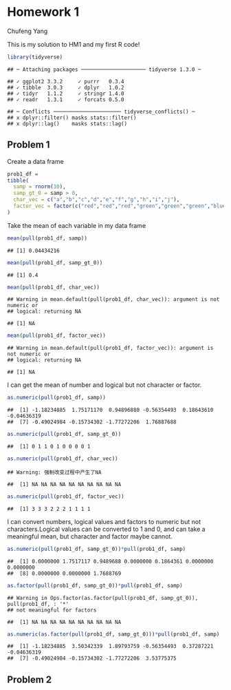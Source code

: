 Homework 1
================
Chufeng Yang

This is my solution to HM1 and my first R code\!

``` r
library(tidyverse)
```

    ## ─ Attaching packages ───────────────────── tidyverse 1.3.0 ─

    ## ✓ ggplot2 3.3.2     ✓ purrr   0.3.4
    ## ✓ tibble  3.0.3     ✓ dplyr   1.0.2
    ## ✓ tidyr   1.1.2     ✓ stringr 1.4.0
    ## ✓ readr   1.3.1     ✓ forcats 0.5.0

    ## ─ Conflicts ────────────────────── tidyverse_conflicts() ─
    ## x dplyr::filter() masks stats::filter()
    ## x dplyr::lag()    masks stats::lag()

## Problem 1

Create a data frame

``` r
prob1_df =
tibble(
  samp = rnorm(10),
  samp_gt_0 = samp > 0,
  char_vec = c("a","b","c","d","e","f","g","h","i","j"),
  factor_vec = factor(c("red","red","red","green","green","green","blue","blue","blue","blue"))
)
```

Take the mean of each variable in my data frame

``` r
mean(pull(prob1_df, samp))
```

    ## [1] 0.04434216

``` r
mean(pull(prob1_df, samp_gt_0))
```

    ## [1] 0.4

``` r
mean(pull(prob1_df, char_vec))
```

    ## Warning in mean.default(pull(prob1_df, char_vec)): argument is not numeric or
    ## logical: returning NA

    ## [1] NA

``` r
mean(pull(prob1_df, factor_vec))
```

    ## Warning in mean.default(pull(prob1_df, factor_vec)): argument is not numeric or
    ## logical: returning NA

    ## [1] NA

I can get the mean of number and logical but not character or factor.

``` r
as.numeric(pull(prob1_df, samp))
```

    ##  [1] -1.18234885  1.75171170  0.94896880 -0.56354493  0.18643610 -0.04636319
    ##  [7] -0.49024984 -0.15734302 -1.77272206  1.76887688

``` r
as.numeric(pull(prob1_df, samp_gt_0))
```

    ##  [1] 0 1 1 0 1 0 0 0 0 1

``` r
as.numeric(pull(prob1_df, char_vec))
```

    ## Warning: 强制改变过程中产生了NA

    ##  [1] NA NA NA NA NA NA NA NA NA NA

``` r
as.numeric(pull(prob1_df, factor_vec))
```

    ##  [1] 3 3 3 2 2 2 1 1 1 1

I can convert numbers, logical values and factors to numeric but not
characters.Logical values can be converted to 1 and 0, and can take a
meaningful mean, but character and factor maybe cannot.

``` r
as.numeric(pull(prob1_df, samp_gt_0))*pull(prob1_df, samp)
```

    ##  [1] 0.0000000 1.7517117 0.9489688 0.0000000 0.1864361 0.0000000 0.0000000
    ##  [8] 0.0000000 0.0000000 1.7688769

``` r
as.factor(pull(prob1_df, samp_gt_0))*pull(prob1_df, samp)
```

    ## Warning in Ops.factor(as.factor(pull(prob1_df, samp_gt_0)), pull(prob1_df, : '*'
    ## not meaningful for factors

    ##  [1] NA NA NA NA NA NA NA NA NA NA

``` r
as.numeric(as.factor(pull(prob1_df, samp_gt_0)))*pull(prob1_df, samp)
```

    ##  [1] -1.18234885  3.50342339  1.89793759 -0.56354493  0.37287221 -0.04636319
    ##  [7] -0.49024984 -0.15734302 -1.77272206  3.53775375

## Problem 2
